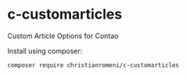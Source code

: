 # c-customarticles
Custom Article Options for Contao

Install using composer:

```
composer require christianromeni/c-customarticles
```
